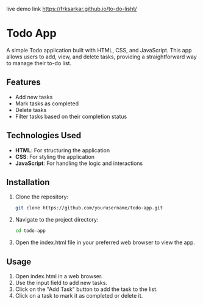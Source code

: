 live demo link
https://frksarkar.github.io/to-do-lisht/

# Todo App

A simple Todo application built with HTML, CSS, and JavaScript. This app allows users to add, view, and delete tasks, providing a straightforward way to manage their to-do list.

## Features

- Add new tasks
- Mark tasks as completed
- Delete tasks
- Filter tasks based on their completion status

## Technologies Used

- **HTML**: For structuring the application
- **CSS**: For styling the application
- **JavaScript**: For handling the logic and interactions

## Installation

1. Clone the repository:

   ```bash
   git clone https://github.com/yourusername/todo-app.git
   
2. Navigate to the project directory:

   ```bash
   cd todo-app

3. Open the index.html file in your preferred web browser to view the app.

## Usage

1. Open index.html in a web browser.
2. Use the input field to add new tasks.
3. Click on the "Add Task" button to add the task to the list.
4. Click on a task to mark it as completed or delete it.

